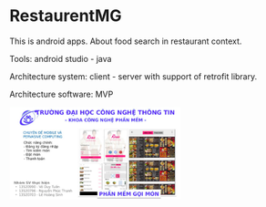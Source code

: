 # RestaurentMG
<p>This is android apps. About food search in restaurant context.</p>
<p>Tools: android studio - java</p>
<p>Architecture system: client - server with support of retrofit library.</p>
<p>Architecture software: MVP</p>
<p>
  <img src="/callfood.png" width="300" />
</p>
  
